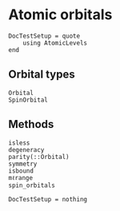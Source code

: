 # Atomic orbitals

```@meta
DocTestSetup = quote
    using AtomicLevels
end
```

## Orbital types

```@docs
Orbital
SpinOrbital
```

## Methods

```@docs
isless
degeneracy
parity(::Orbital)
symmetry
isbound
mℓrange
spin_orbitals
```

```@meta
DocTestSetup = nothing
```
